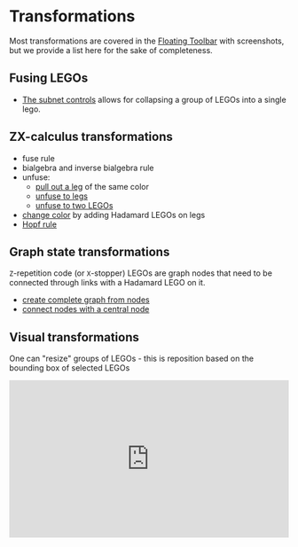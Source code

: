 # Transformations

Most transformations are covered in the
[Floating Toolbar](./ui-controls.md#floating-toolbar) with screenshots, but we
provide a list here for the sake of completeness.

## Fusing LEGOs

-   [The subnet controls](./ui-controls.md#subnet-controls) allows for
    collapsing a group of LEGOs into a single lego.

## ZX-calculus transformations

-   fuse rule
-   bialgebra and inverse bialgebra rule
-   unfuse:
    -   [pull out a leg](./ui-controls.md#pull-out-a-leg-of-the-same-color) of
        the same color
    -   [unfuse to legs](./ui-controls.md#unfuse-to-legs)
    -   [unfuse to two LEGOs](./ui-controls.md#unfuse-to-2-legos)
-   [change color](./ui-controls.md#change-color) by adding Hadamard LEGOs on
    legs
-   [Hopf rule](./ui-controls.md#hopf-rule)

## Graph state transformations

`Z`-repetition code (or `X`-stopper) LEGOs are graph nodes that need to be
connected through links with a Hadamard LEGO on it.

-   [create complete graph from nodes](./ui-controls.md#complete-graph-through-hadamards)
-   [connect nodes with a central node](./ui-controls.md#connect-via-central-lego)

## Visual transformations

One can "resize" groups of LEGOs - this is reposition based on the bounding box
of selected LEGOs

<div style="padding:56.25% 0 0 0;position:relative;"><iframe src="https://player.vimeo.com/video/1107541938?badge=0&autopause=0&player_id=0&app_id=58479&autoplay=1&muted=1&loop=1&unmute_button=0&byline=0&portrait=0" frameborder="0" allow="autoplay; fullscreen; picture-in-picture; clipboard-write; encrypted-media; web-share" referrerpolicy="strict-origin-when-cross-origin" style="position:absolute;top:0;left:0;width:100%;height:100%;" title="highlight dangling legs of tensor network"></iframe></div><script src="https://player.vimeo.com/api/player.js"></script>
